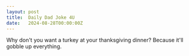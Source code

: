 ```yaml
---
layout: post
title:  Daily Dad Joke 4U
date:   2024-08-28T00:00:00Z
---
```

Why don't you want a turkey at your thanksgiving dinner? Because it'll gobble up everything.
